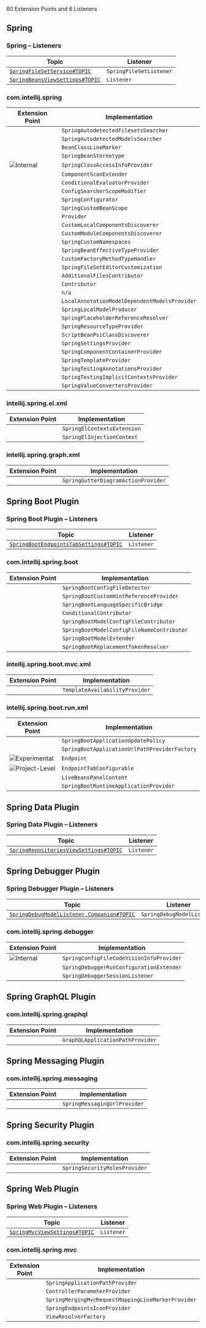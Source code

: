 <!-- Copyright 2000-2025 JetBrains s.r.o. and contributors. Use of this source code is governed by the Apache 2.0 license. -->

<!-- GENERATED FILE, DO NOT EDIT -->
<!-- This file is generated with the SDK Docs Authoring Tools plugin ('Generate SDK Docs EP Lists' action) -->
<!-- Revision: 88417fcefaa89bf6b484be34ef73309e3515648c -->

<!--
EP List Directories:
- /plugins/spring
-->


<snippet id="content">

60 Extension Points and 6 Listeners

<include from="snippets.topic" element-id="ep_list_legend"/>

## Spring

### Spring – Listeners

| Topic | Listener |
|-------|----------|
| [`SpringFileSetService#TOPIC`](https://jb.gg/ipe/listeners?topics=com.intellij.spring.facet.SpringFileSetService.SpringFileSetListener)  | `SpringFileSetListener` |
| [`SpringBeansViewSettings#TOPIC`](https://jb.gg/ipe/listeners?topics=com.intellij.spring.toolWindow.SpringBeansViewSettings.Listener)  | `Listener` |


### com.intellij.spring

| Extension Point | Implementation |
|-----------------|----------------|
| <include from="snippets.topic" element-id="epLink"><var name="ep" value="com.intellij.spring.autodetected.filesets"/></include> | `SpringAutodetectedFilesetsSearcher` |
| <include from="snippets.topic" element-id="epLink"><var name="ep" value="com.intellij.spring.autodetected.models"/></include> | `SpringAutodetectedModelsSearcher` |
| <include from="snippets.topic" element-id="epLink"><var name="ep" value="com.intellij.spring.beanClassLineMarker"/></include> | `BeanClassLineMarker` |
| <include from="snippets.topic" element-id="epLink"><var name="ep" value="com.intellij.spring.beans.stereotype"/></include> | `SpringBeanStereotype` |
| <include from="snippets.topic" element-id="epLink"><var name="ep" value="com.intellij.spring.classAccessInfoProvider"/></include> ![Internal][internal] | `SpringClassAccessInfoProvider` |
| <include from="snippets.topic" element-id="epLink"><var name="ep" value="com.intellij.spring.componentScanExtender"/></include> | `ComponentScanExtender` |
| <include from="snippets.topic" element-id="epLink"><var name="ep" value="com.intellij.spring.conditionalEvaluatorProvider"/></include> | `ConditionalEvaluatorProvider` |
| <include from="snippets.topic" element-id="epLink"><var name="ep" value="com.intellij.spring.configSearcherScopeModifier"/></include> | `ConfigSearcherScopeModifier` |
| <include from="snippets.topic" element-id="epLink"><var name="ep" value="com.intellij.spring.configurator"/></include> | `SpringConfigurator` |
| <include from="snippets.topic" element-id="epLink"><var name="ep" value="com.intellij.spring.customBeanScope"/></include> | `SpringCustomBeanScope` |
| <include from="snippets.topic" element-id="epLink"><var name="ep" value="com.intellij.spring.customConverterProvider"/></include> | `Provider` |
| <include from="snippets.topic" element-id="epLink"><var name="ep" value="com.intellij.spring.customLocalComponentsDiscoverer"/></include> | `CustomLocalComponentsDiscoverer` |
| <include from="snippets.topic" element-id="epLink"><var name="ep" value="com.intellij.spring.customModuleComponentsDiscoverer"/></include> | `CustomModuleComponentsDiscoverer` |
| <include from="snippets.topic" element-id="epLink"><var name="ep" value="com.intellij.spring.customNamespaces"/></include> | `SpringCustomNamespaces` |
| <include from="snippets.topic" element-id="epLink"><var name="ep" value="com.intellij.spring.effective.types.provider"/></include> | `SpringBeanEffectiveTypeProvider` |
| <include from="snippets.topic" element-id="epLink"><var name="ep" value="com.intellij.spring.factoryMethodTypeHandler"/></include> | `CustomFactoryMethodTypeHandler` |
| <include from="snippets.topic" element-id="epLink"><var name="ep" value="com.intellij.spring.fileSetEditorCustomization"/></include> | `SpringFileSetEditorCustomization` |
| <include from="snippets.topic" element-id="epLink"><var name="ep" value="com.intellij.spring.inspectionsRegistryAdditionalFilesContributor"/></include> | `AdditionalFilesContributor` |
| <include from="snippets.topic" element-id="epLink"><var name="ep" value="com.intellij.spring.inspectionsRegistryContributor"/></include> | `Contributor` |
| <include from="snippets.topic" element-id="epLink"><var name="ep" value="com.intellij.spring.jam.customMetaImplementation"/></include> | `n/a` |
| <include from="snippets.topic" element-id="epLink"><var name="ep" value="com.intellij.spring.localAnnotationModelDependentModelsProvider"/></include> | `LocalAnnotationModelDependentModelsProvider` |
| <include from="snippets.topic" element-id="epLink"><var name="ep" value="com.intellij.spring.localModelProducer"/></include> | `SpringLocalModelProducer` |
| <include from="snippets.topic" element-id="epLink"><var name="ep" value="com.intellij.spring.placeholderReferenceResolver"/></include> | `SpringPlaceholderReferenceResolver` |
| <include from="snippets.topic" element-id="epLink"><var name="ep" value="com.intellij.spring.resourceTypeProvider"/></include> | `SpringResourceTypeProvider` |
| <include from="snippets.topic" element-id="epLink"><var name="ep" value="com.intellij.spring.scriptBeanPsiClassDiscoverer"/></include> | `ScriptBeanPsiClassDiscoverer` |
| <include from="snippets.topic" element-id="epLink"><var name="ep" value="com.intellij.spring.settingsProvider"/></include> | `SpringSettingsProvider` |
| <include from="snippets.topic" element-id="epLink"><var name="ep" value="com.intellij.spring.springComponentContainerProvider"/></include> | `SpringComponentContainerProvider` |
| <include from="snippets.topic" element-id="epLink"><var name="ep" value="com.intellij.spring.springTemplateProvider"/></include> | `SpringTemplateProvider` |
| <include from="snippets.topic" element-id="epLink"><var name="ep" value="com.intellij.spring.testingAnnotationsProvider"/></include> | `SpringTestingAnnotationsProvider` |
| <include from="snippets.topic" element-id="epLink"><var name="ep" value="com.intellij.spring.testingImplicitContextsProvider"/></include> | `SpringTestingImplicitContextsProvider` |
| <include from="snippets.topic" element-id="epLink"><var name="ep" value="com.intellij.spring.valueConverter"/></include> | `SpringValueConvertersProvider` |

### intellij.spring.el.xml

| Extension Point | Implementation |
|-----------------|----------------|
| <include from="snippets.topic" element-id="epLink"><var name="ep" value="com.intellij.spring.el.contexts"/></include> | `SpringElContextsExtension` |
| <include from="snippets.topic" element-id="epLink"><var name="ep" value="com.intellij.spring.el.injection.context"/></include> | `SpringElInjectionContext` |

### intellij.spring.graph.xml

| Extension Point | Implementation |
|-----------------|----------------|
| <include from="snippets.topic" element-id="epLink"><var name="ep" value="com.intellij.spring.gutterDiagramActionProvider"/></include> | `SpringGutterDiagramActionProvider` |


## Spring Boot Plugin

### Spring Boot Plugin – Listeners

| Topic | Listener |
|-------|----------|
| [`SpringBootEndpointsTabSettings#TOPIC`](https://jb.gg/ipe/listeners?topics=com.intellij.spring.boot.run.lifecycle.tabs.SpringBootEndpointsTabSettings.Listener)  | `Listener` |


### com.intellij.spring.boot

| Extension Point | Implementation |
|-----------------|----------------|
| <include from="snippets.topic" element-id="epLink"><var name="ep" value="com.intellij.spring.boot.configFileDetector"/></include> | `SpringBootConfigFileDetector` |
| <include from="snippets.topic" element-id="epLink"><var name="ep" value="com.intellij.spring.boot.customHintReferenceProvider"/></include> | `SpringBootCustomHintReferenceProvider` |
| <include from="snippets.topic" element-id="epLink"><var name="ep" value="com.intellij.spring.boot.languageSpecificBridge"/></include> | `SpringBootLanguageSpecificBridge` |
| <include from="snippets.topic" element-id="epLink"><var name="ep" value="com.intellij.spring.boot.modelConditionalContributor"/></include> | `ConditionalContributor` |
| <include from="snippets.topic" element-id="epLink"><var name="ep" value="com.intellij.spring.boot.modelConfigFileContributor"/></include> | `SpringBootModelConfigFileContributor` |
| <include from="snippets.topic" element-id="epLink"><var name="ep" value="com.intellij.spring.boot.modelConfigFileNameContributor"/></include> | `SpringBootModelConfigFileNameContributor` |
| <include from="snippets.topic" element-id="epLink"><var name="ep" value="com.intellij.spring.boot.modelExtender"/></include> | `SpringBootModelExtender` |
| <include from="snippets.topic" element-id="epLink"><var name="ep" value="com.intellij.spring.boot.replacementTokenResolver"/></include> | `SpringBootReplacementTokenResolver` |

### intellij.spring.boot.mvc.xml

| Extension Point | Implementation |
|-----------------|----------------|
| <include from="snippets.topic" element-id="epLink"><var name="ep" value="com.intellij.spring.boot.mvc.templateAvailabilityProvider"/></include> | `TemplateAvailabilityProvider` |

### intellij.spring.boot.run.xml

| Extension Point | Implementation |
|-----------------|----------------|
| <include from="snippets.topic" element-id="epLink"><var name="ep" value="com.intellij.spring.boot.run.applicationUpdatePolicy"/></include> | `SpringBootApplicationUpdatePolicy` |
| <include from="snippets.topic" element-id="epLink"><var name="ep" value="com.intellij.spring.boot.run.applicationUrlPathProviderFactory"/></include> | `SpringBootApplicationUrlPathProviderFactory` |
| <include from="snippets.topic" element-id="epLink"><var name="ep" value="com.intellij.spring.boot.run.endpoint"/></include> ![Experimental][experimental] | `Endpoint` |
| <include from="snippets.topic" element-id="epLink"><var name="ep" value="com.intellij.spring.boot.run.endpointTabConfigurable"/></include> ![Project-Level][project-level] | `EndpointTabConfigurable` |
| <include from="snippets.topic" element-id="epLink"><var name="ep" value="com.intellij.spring.boot.run.liveBeansPanelContent"/></include> | `LiveBeansPanelContent` |
| <include from="snippets.topic" element-id="epLink"><var name="ep" value="com.intellij.spring.boot.run.runtimeApplicationProvider"/></include> | `SpringBootRuntimeApplicationProvider` |


## Spring Data Plugin

### Spring Data Plugin – Listeners

| Topic | Listener |
|-------|----------|
| [`SpringRepositoriesViewSettings#TOPIC`](https://jb.gg/ipe/listeners?topics=com.intellij.spring.data.commons.view.SpringRepositoriesViewSettings.Listener)  | `Listener` |



## Spring Debugger Plugin

### Spring Debugger Plugin – Listeners

| Topic | Listener |
|-------|----------|
| [`SpringDebugModelListener.Companion#TOPIC`](https://jb.gg/ipe/listeners?topics=com.intellij.spring.debugger.model.SpringDebugModelListener)  | `SpringDebugModelListener` |


### com.intellij.spring.debugger

| Extension Point | Implementation |
|-----------------|----------------|
| <include from="snippets.topic" element-id="epLink"><var name="ep" value="com.intellij.spring.debugger.configCodeVisionProvider"/></include> ![Internal][internal] | `SpringConfigFileCodeVisionInfoProvider` |
| <include from="snippets.topic" element-id="epLink"><var name="ep" value="com.intellij.spring.debugger.runConfigurationExtender"/></include> | `SpringDebuggerRunConfigurationExtender` |
| <include from="snippets.topic" element-id="epLink"><var name="ep" value="com.intellij.spring.debugger.sessionListener"/></include> | `SpringDebuggerSessionListener` |


## Spring GraphQL Plugin

### com.intellij.spring.graphql

| Extension Point | Implementation |
|-----------------|----------------|
| <include from="snippets.topic" element-id="epLink"><var name="ep" value="com.intellij.spring.graphql.appPathProvider"/></include> | `GraphQLApplicationPathProvider` |


## Spring Messaging Plugin

### com.intellij.spring.messaging

| Extension Point | Implementation |
|-----------------|----------------|
| <include from="snippets.topic" element-id="epLink"><var name="ep" value="com.intellij.spring.messaging.urlProvider"/></include> | `SpringMessagingUrlProvider` |


## Spring Security Plugin

### com.intellij.spring.security

| Extension Point | Implementation |
|-----------------|----------------|
| <include from="snippets.topic" element-id="epLink"><var name="ep" value="com.intellij.spring.security.rolesProvider"/></include> | `SpringSecurityRolesProvider` |


## Spring Web Plugin

### Spring Web Plugin – Listeners

| Topic | Listener |
|-------|----------|
| [`SpringMvcViewSettings#TOPIC`](https://jb.gg/ipe/listeners?topics=com.intellij.spring.mvc.toolwindow.SpringMvcViewSettings.Listener)  | `Listener` |


### com.intellij.spring.mvc

| Extension Point | Implementation |
|-----------------|----------------|
| <include from="snippets.topic" element-id="epLink"><var name="ep" value="com.intellij.spring.mvc.applicationPathProvider"/></include> | `SpringApplicationPathProvider` |
| <include from="snippets.topic" element-id="epLink"><var name="ep" value="com.intellij.spring.mvc.completion.controllerParamTypeProvider"/></include> | `ControllerParameterProvider` |
| <include from="snippets.topic" element-id="epLink"><var name="ep" value="com.intellij.spring.mvc.mergingMvcRequestMappingLineMarkerProvider"/></include> | `SpringMergingMvcRequestMappingLineMarkerProvider` |
| <include from="snippets.topic" element-id="epLink"><var name="ep" value="com.intellij.spring.mvc.springEndpointsIconProvider"/></include> | `SpringEndpointsIconProvider` |
| <include from="snippets.topic" element-id="epLink"><var name="ep" value="com.intellij.spring.mvc.viewResolverFactory"/></include> | `ViewResolverFactory` |


[deprecated]: https://img.shields.io/badge/-Deprecated-lightgrey?style=flat-square
[removal]: https://img.shields.io/badge/-Removal-red?style=flat-square
[obsolete]: https://img.shields.io/badge/-Obsolete-grey?style=flat-square
[experimental]: https://img.shields.io/badge/-Experimental-violet?style=flat-square
[internal]: https://img.shields.io/badge/-Internal-darkred?style=flat-square
[project-level]: https://img.shields.io/badge/-Project--Level-blue?style=flat-square
[non-dynamic]: https://img.shields.io/badge/-Non--Dynamic-orange?style=flat-square
[dumb-aware]: https://img.shields.io/badge/-DumbAware-darkgreen?style=flat-square

</snippet>
